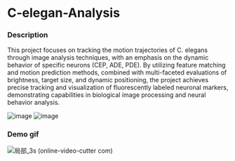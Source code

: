 # C-elegan-Analysis

### Description
This project focuses on tracking the motion trajectories of C. elegans through image analysis techniques, with an emphasis on the dynamic behavior of specific neurons (CEP, ADE, PDE). By utilizing feature matching and motion prediction methods, combined with multi-faceted evaluations of brightness, target size, and dynamic positioning, the project achieves precise tracking and visualization of fluorescently labeled neuronal markers, demonstrating capabilities in biological image processing and neural behavior analysis.

![image](https://github.com/user-attachments/assets/fb126fcb-cf40-43c0-bd45-a6b40cf549df) 
![image](https://github.com/user-attachments/assets/c78109ab-3895-4ad4-abb9-bbcdfe1a667b)

### Demo gif
![局部_3s (online-video-cutter com)](https://github.com/user-attachments/assets/81f26d17-ac84-45c0-b620-ebd430f89518)

